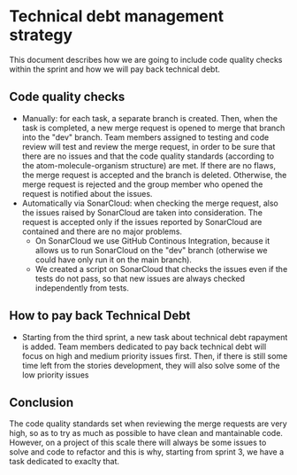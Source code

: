 # Technical debt management strategy

This document describes how we are going to include code quality checks within the sprint and how we will pay back technical debt.

## Code quality checks
  - Manually: for each task, a separate branch is created. Then, when the task is completed, a new merge request is opened to merge that branch into the "dev" branch. Team members assigned to testing and code review will test and review the merge request, in order to be sure that there are no issues and that the code quality standards (according to the atom-molecule-organism structure) are met. If there are no flaws, the merge request is accepted and the branch is deleted. Otherwise, the merge request is rejected and the group member who opened the request is notified about the issues.
  - Automatically via SonarCloud: when checking the merge request, also the issues raised by SonarCloud are taken into consideration. The request is accepted only if the issues reported by SonarCloud are contained and there are no major problems.
    - On SonarCloud we use GitHub Continous Integration, because it allows us to run SonarCloud on the "dev" branch (otherwise we could have only run it on the main branch).
    - We created a script on SonarCloud that checks the issues even if the tests do not pass, so that new issues are always checked independently from tests.

## How to pay back Technical Debt
  - Starting from the third sprint, a new task about technical debt rapayment is added. Team members dedicated to pay back technical debt will focus on high and medium priority issues first. Then, if there is still some time left from the stories development, they will also solve some of the low priority issues

## Conclusion
The code quality standards set when reviewing the merge requests are very high, so as to try as much as possible to have clean and mantainable code. However, on a project of this scale there will always be some issues to solve and code to refactor and this is why, starting from sprint 3, we have a task dedicated to exaclty that.